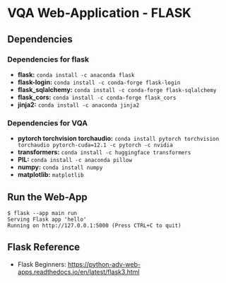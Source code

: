 # VQA Web-Application - FLASK 

## Dependencies

### Dependencies for flask
* **flask:** ```conda install -c anaconda flask```
* **flask-login:** ```conda install -c conda-forge flask-login```
* **flask_sqlalchemy:** ```conda install -c conda-forge flask-sqlalchemy```
* **flask_cors:** ```conda install -c conda-forge flask_cors```
* **jinja2:** ```conda install -c anaconda jinja2```

### Dependencies for VQA
* **pytorch torchvision torchaudio:** ```conda install pytorch torchvision torchaudio pytorch-cuda=12.1 -c pytorch -c nvidia```
* **transformers:** ```conda install -c huggingface transformers```
* **PIL:**  ```conda install -c anaconda pillow```
* **numpy:**  ```conda install numpy```  
* **matplotlib:** ```matplotlib```


## Run the Web-App

```
$ flask --app main run
Serving Flask app 'hello'
Running on http://127.0.0.1:5000 (Press CTRL+C to quit)

```

## Flask Reference
* Flask Beginners: https://python-adv-web-apps.readthedocs.io/en/latest/flask3.html
